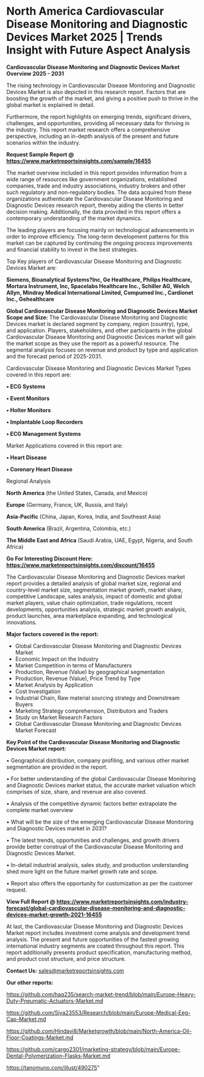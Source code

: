 # North America Cardiovascular Disease Monitoring and Diagnostic Devices Market 2025 | Trends Insight with Future Aspect Analysis

<Strong> Cardiovascular Disease Monitoring and Diagnostic Devices Market Overview 2025 - 2031</strong>

The rising technology in Cardiovascular Disease Monitoring and Diagnostic Devices Market is also depicted in this research report. Factors that are boosting the growth of the market, and giving a positive push to thrive in the global market is explained in detail.

Furthermore, the report highlights on emerging trends, significant drivers, challenges, and opportunities, providing all necessary data for thriving in the industry. This report market research offers a comprehensive perspective, including an in-depth analysis of the present and future scenarios within the industry.

<strong>Request Sample Report @ <a href=https://www.marketreportsinsights.com/sample/16455>https://www.marketreportsinsights.com/sample/16455</a></strong>

The market overview included in this report provides information from a wide range of resources like government organizations, established companies, trade and industry associations, industry brokers and other such regulatory and non-regulatory bodies. The data acquired from these organizations authenticate the Cardiovascular Disease Monitoring and Diagnostic Devices research report, thereby aiding the clients in better decision making. Additionally, the data provided in this report offers a contemporary understanding of the market dynamics.

The leading players are focusing mainly on technological advancements in order to improve efficiency. The long-term development patterns for this market can be captured by continuing the ongoing process improvements and financial stability to invest in the best strategies.

Top Key players of Cardiovascular Disease Monitoring and Diagnostic Devices Market are:

<strong>Siemens, Bioanalytical Systems?Inc, Ge Healthcare, Philips Healthcare, Mortara Instrument, Inc, Spacelabs Healthcare Inc., Schiller AG, Welch Allyn, Mindray Medical International Limited, Compumed Inc., Cardionet Inc., Gehealthcare</strong>

<strong><b>Global Cardiovascular Disease Monitoring and Diagnostic Devices Market Scope and Size:</b></strong>
The Cardiovascular Disease Monitoring and Diagnostic Devices market is declared segment by company, region (country), type, and application. Players, stakeholders, and other participants in the global Cardiovascular Disease Monitoring and Diagnostic Devices market will gain the market scope as they use the report as a powerful resource. The segmental analysis focuses on revenue and product by type and application and the forecast period of 2025-2031.

Cardiovascular Disease Monitoring and Diagnostic Devices Market Types covered in this report are:

<strong>• ECG Systems

• Event Monitors

• Holter Monitors

• Implantable Loop Recorders

• ECG Management Systems</strong>

Market Applications covered in this report are:

<strong>• Heart Disease

• Coronary Heart Disease</strong> 

Regional Analysis

<strong>North America</strong> (the United States, Canada, and Mexico)

<strong>Europe</strong> (Germany, France, UK, Russia, and Italy)

<strong>Asia-Pacific</strong> (China, Japan, Korea, India, and Southeast Asia)

<strong>South America</strong> (Brazil, Argentina, Colombia, etc.)

<strong>The Middle East and Africa</strong> (Saudi Arabia, UAE, Egypt, Nigeria, and South Africa)

<strong>Go For Interesting Discount Here: <a href=https://www.marketreportsinsights.com/discount/16455>https://www.marketreportsinsights.com/discount/16455</a></strong>

The Cardiovascular Disease Monitoring and Diagnostic Devices market report provides a detailed analysis of global market size, regional and country-level market size, segmentation market growth, market share, competitive Landscape, sales analysis, impact of domestic and global market players, value chain optimization, trade regulations, recent developments, opportunities analysis, strategic market growth analysis, product launches, area marketplace expanding, and technological innovations.

<strong><b>Major factors covered in the report:</b></strong>
<ul>
  <li>Global Cardiovascular Disease Monitoring and Diagnostic Devices Market </li>
  <li>Economic Impact on the Industry</li>
  <li>Market Competition in terms of Manufacturers</li>
  <li>Production, Revenue (Value) by geographical segmentation</li>
  <li>Production, Revenue (Value), Price Trend by Type</li>
  <li>Market Analysis by Application</li>
  <li>Cost Investigation</li>
  <li>Industrial Chain, Raw material sourcing strategy and Downstream Buyers</li>
  <li>Marketing Strategy comprehension, Distributors and Traders</li>
  <li>Study on Market Research Factors</li>
  <li>Global Cardiovascular Disease Monitoring and Diagnostic Devices Market Forecast</li>
</ul>

<strong><b>Key Point of the Cardiovascular Disease Monitoring and Diagnostic Devices Market report:</b></strong>

• Geographical distribution, company profiling, and various other market segmentation are provided in the report.

• For better understanding of the global Cardiovascular Disease Monitoring and Diagnostic Devices market status, the accurate market valuation which comprises of size, share, and revenue are also covered.

• Analysis of the competitive dynamic factors better extrapolate the complete market overview

• What will be the size of the emerging Cardiovascular Disease Monitoring and Diagnostic Devices market in 2031?

• The latest trends, opportunities and challenges, and growth drivers provide better construal of the Cardiovascular Disease Monitoring and Diagnostic Devices Market.

• In-detail industrial analysis, sales study, and production understanding shed more light on the future market growth rate and scope.

• Report also offers the opportunity for customization as per the customer request.

<strong><b>View Full Report @ <a href=https://www.marketreportsinsights.com/industry-forecast/global-cardiovascular-disease-monitoring-and-diagnostic-devices-market-growth-2021-16455>https://www.marketreportsinsights.com/industry-forecast/global-cardiovascular-disease-monitoring-and-diagnostic-devices-market-growth-2021-16455</a></b></strong>


At last, the Cardiovascular Disease Monitoring and Diagnostic Devices Market report includes investment come analysis and development trend analysis. The present and future opportunities of the fastest growing international industry segments are coated throughout this report. This report additionally presents product specification, manufacturing method, and product cost structure, and price structure.

<strong>Contact Us:</strong>
sales@marketreportsinsights.com

<strong>Our other reports:</strong>

<a href=https://github.com/haq235/search-market-trend/blob/main/Europe-Heavy-Duty-Pneumatic-Actuators-Market.md>https://github.com/haq235/search-market-trend/blob/main/Europe-Heavy-Duty-Pneumatic-Actuators-Market.md</a>

<a href=https://github.com/Siya23553/Research/blob/main/Europe-Medical-Eeg-Cap-Market.md>https://github.com/Siya23553/Research/blob/main/Europe-Medical-Eeg-Cap-Market.md</a>

<a href=https://github.com/Hindavi8/Marketgrowth/blob/main/North-America-Oil-Floor-Coatings-Market.md>https://github.com/Hindavi8/Marketgrowth/blob/main/North-America-Oil-Floor-Coatings-Market.md</a>

<a href=https://github.com/cargo2301/marketing-strategy/blob/main/Europe-Dental-Polymerization-Flasks-Market.md>https://github.com/cargo2301/marketing-strategy/blob/main/Europe-Dental-Polymerization-Flasks-Market.md</a>

<a href=https://tanomuno.com/illust/490275>https://tanomuno.com/illust/490275</a>"
